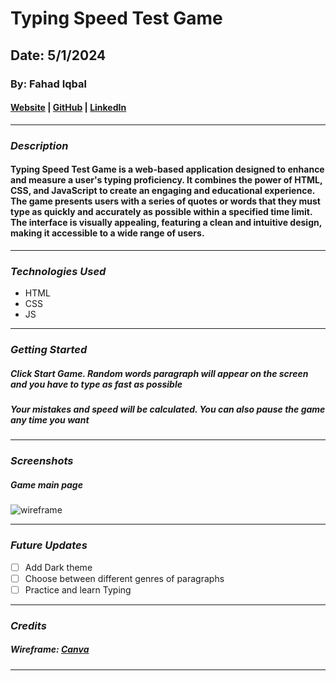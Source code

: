 # Typing Speed Test Game

## Date: 5/1/2024

### By: Fahad Iqbal

#### [Website](https://fahadiqbal.me/) | [GitHub](https://github.com/FahadIqbal1122) | [LinkedIn](https://www.linkedin.com/in/fahadiqbalmohammad/)

---

### **_Description_**

#### Typing Speed Test Game is a web-based application designed to enhance and measure a user's typing proficiency. It combines the power of HTML, CSS, and JavaScript to create an engaging and educational experience. The game presents users with a series of quotes or words that they must type as quickly and accurately as possible within a specified time limit. The interface is visually appealing, featuring a clean and intuitive design, making it accessible to a wide range of users.

---

### **_Technologies Used_**

- HTML
- CSS
- JS

---

### **_Getting Started_**

##### Click Start Game. Random words paragraph will appear on the screen and you have to type as fast as possible

##### Your mistakes and speed will be calculated. You can also pause the game any time you want

<!-- ##### The project was deployed and can be viewed [here](URL). -->

---

### **_Screenshots_**

##### Game main page

![wireframe](C:\Users\FAHAD\Downloads\game-wireframe)

---

### **_Future Updates_**

- [ ] Add Dark theme
- [ ] Choose between different genres of paragraphs
- [ ] Practice and learn Typing

---

### **_Credits_**

##### Wireframe: [Canva](http://www.canva.com)

---
